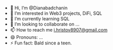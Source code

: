 - 👋 Hi, I’m @Dianabadchanin
- 👀 I’m interested in Web3 projects, DiFi, SQL
- 🌱 I’m currently learning SQL
- 💞️ I’m looking to collaborate on ...
- 📫 How to reach me i.hristov8907@gmail.com
- 😄 Pronouns: ...
- ⚡ Fun fact: Bald since a teen.

<!---
Dianabadchanin/Dianabadchanin is a ✨ special ✨ repository because its `README.md` (this file) appears on your GitHub profile.
You can click the Preview link to take a look at your changes.
--->
